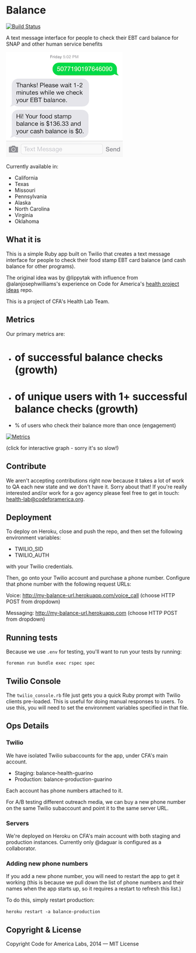 # Balance

[![Build Status](https://travis-ci.org/codeforamerica/balance.svg?branch=master)](https://travis-ci.org/codeforamerica/balance)

A text message interface for people to check their EBT card balance for SNAP and other human service benefits

![Alt text](screenshots/balance-screenshot.png)

Currently available in:

- California
- Texas
- Missouri
- Pennsylvania
- Alaska
- North Carolina
- Virginia
- Oklahoma

## What it is

This is a simple Ruby app built on Twilio that creates a text message interface for people to check their food stamp EBT card balance (and cash balance for other programs).

The original idea was by @lippytak with influence from @alanjosephwilliams's experience on Code for America's [health project ideas](https://github.com/codeforamerica/health-project-ideas/issues/34) repo.

This is a project of CFA's Health Lab Team.

## Metrics
Our primary metrics are:
- # of successful balance checks (growth)
- # of unique users with 1+ successful balance checks (growth)
- % of users who check their balance more than once (engagement)

[![Metrics](https://plot.ly/~lippytak/184.png)](http://keep-your-balance.herokuapp.com/)

(click for interactive graph - sorry it's so slow!)

## Contribute
We aren't accepting contributions right now because it takes a lot of work to QA each new state and we don't have it. Sorry about that! If you're really interested and/or work for a gov agency please feel free to get in touch: health-lab@codeforamerica.org.

## Deployment

To deploy on Heroku, close and push the repo, and then set the following environment variables:

- TWILIO_SID
- TWILIO_AUTH

with your Twilio credentials.

Then, go onto your Twilio account and purchase a phone number. Configure that phone number with the following request URLs:

Voice: http://my-balance-url.herokuapp.com/voice_call (choose HTTP POST from dropdown)

Messaging: http://my-balance-url.herokuapp.com (choose HTTP POST from dropdown)


## Running tests

Because we use `.env` for testing, you'll want to run your tests by running:

```
foreman run bundle exec rspec spec
```

## Twilio Console

The `twilio_console.rb` file just gets you a quick Ruby prompt with Twilio clients pre-loaded. This is useful for doing manual responses to users. To use this, you will need to set the environment variables specified in that file.

## Ops Details

### Twilio

We have isolated Twilio subaccounts for the app, under CFA's main account.

- Staging: balance-health-guarino
- Production: balance-production-guarino

Each account has phone numbers attached to it.

For A/B testing different outreach media, we can buy a new phone number on the same Twilio subaccount and point it to the same server URL.

### Servers

We're deployed on Heroku on CFA's main account with both staging and production instances. Currently only @daguar is configured as a collaborator.

### Adding new phone numbers

If you add a new phone number, you will need to restart the app to get it working (this is because we pull down the list of phone numbers and their names when the app starts up, so it requires a restart to refresh this list.)

To do this, simply restart production:

`heroku restart -a balance-production`

## Copyright & License

Copyright Code for America Labs, 2014 — MIT License
